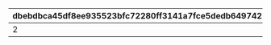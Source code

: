 |dbebdbca45df8ee935523bfc72280ff3141a7fce5dedb6497421a5368710a497|e251153dc7d6bbd4b66a728851953d168a26b56ebc28b7a436444e33c5fd3a31|16281553f39dd8ab9907c09a29a959f9b5016c644ae60a699a61d030bdea1d29|d3710aa832e1434d2ac3f21e463f5c168ce04065b38bd8a89d9e2ae684a881b2|
| --- | --- | --- | --- |
|2|7|10003|1|